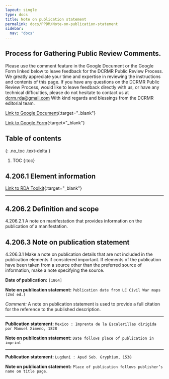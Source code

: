 ```yaml
---
layout: single
type: docs
title: Note on publication statement
permalink: docs/PPDM/Note-on-publication-statement
sidebar:
  nav: "docs"
---
```



## Process for Gathering Public Review Comments.
Please use the comment feature in the Google Document or the Google Form linked below to leave feedback for the DCRMR Public Review Process.  We greatly appreciate your time and expertise in reviewing the instructions and contents of this page.  If you have any questions on the DCRMR Public Review Process, would like to leave feedback directly with us, or have any technical difficulties, please do not hesitate to contact us at dcrm.rda@gmail.com  With kind regards and blessings from the DCRMR editorial team.

[Link to Google Document](https://docs.google.com/document/d/1I0Wsga2hzMz6b3moEAvYCp7CZUxgDXMgKeJ94h1LPk0/edit#heading=h.qxw84t7xp9dy){:target="_blank"}

[Link to Google Form](https://docs.google.com/forms/d/e/1FAIpQLSdNtJkbY1mngdTcvCoB7zZcpaIuuKHvlbyiidP-QunDy14VcQ/viewform){:target="_blank"}

## Table of contents
{: .no_toc .text-delta }

1. TOC
{:toc}


## 4.206.1 Element information

[Link to RDA Toolkit](https://beta.rdatoolkit.org/Content/Index?externalId=en-US_ala-9d4aa3d6-02b8-3dbc-8ce2-60075153e028){:target="_blank"}

---

## 4.206.2 Definition and scope

<a name="4.206.2.1">4.206.2.1</a> A note on manifestation that provides information on the publication of a manifestation.

## 4.206.3 Note on publication statement

<a name="4.206.3.1">4.206.3.1</a> Make a note on publication details that are not included in the publication elements if considered important. If elements of the publication have been taken from a source other than the preferred source of information, make a note specifying the source.

**Date of publication:** ```[1864]```

**Note on publication statement:** ```Publication date from LC Civil War maps (2nd ed.)```

*Comment:* A note on publication statement is used to provide a full citation for the reference to the published description.

---

**Publication statement:** ```Mexico : Imprenta de la Escalerillas dirigida por Manuel Ximeno, 1828```

**Note on publication statement:** ```Date follows place of publication in imprint```

---

**Publication statement:** ```Lugduni : Apud Seb. Gryphium, 1538```

**Note on publication statement:** ```Place of publication follows publisher’s name on title page.```
